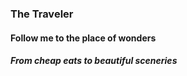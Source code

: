 ### The Traveler

#### Follow me to the place of wonders

##### From cheap eats to beautiful sceneries
